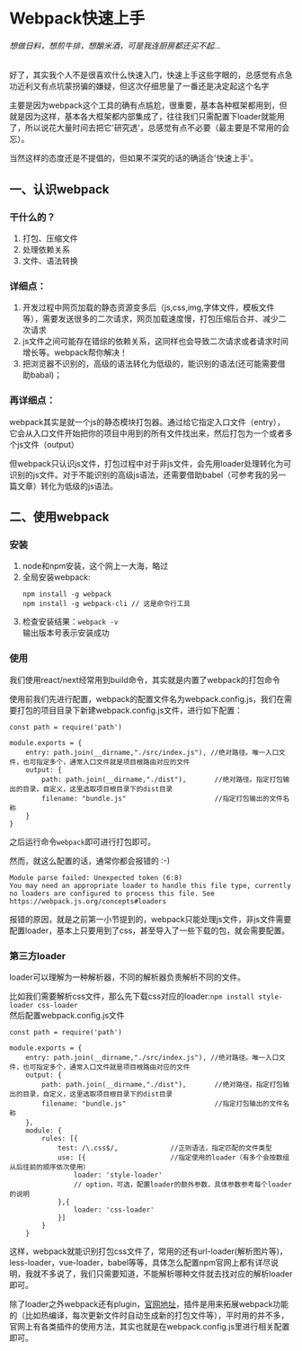 # Webpack快速上手  
###### 想做日料，想煎牛排，想酿米酒，可是我连厨房都还买不起...  
好了，其实我个人不是很喜欢什么快速入门，快速上手这些字眼的，总感觉有点急功近利又有点坑蒙拐骗的嫌疑，但这次仔细思量了一番还是决定起这个名字  
  
主要是因为webpack这个工具的确有点尴尬，很重要，基本各种框架都用到，但就是因为这样，基本各大框架都内部集成了，往往我们只需配置下loader就能用了，所以说花大量时间去把它'研究透'，总感觉有点不必要（最主要是不常用的会忘）。  
  
当然这样的态度还是不提倡的，但如果不深究的话的确适合'快速上手'。  
  
## 一、认识webpack  
### 干什么的？  
1. 打包、压缩文件  
2. 处理依赖关系  
3. 文件、语法转换
  
### 详细点：  
1. 开发过程中网页加载的静态资源变多后（js,css,img,字体文件，模板文件等），需要发送很多的二次请求，网页加载速度慢，打包压缩后合并、减少二次请求  
2. js文件之间可能存在错综的依赖关系，这同样也会导致二次请求或者请求时间增长等。webpack帮你解决！  
3. 把浏览器不识别的，高级的语法转化为低级的，能识别的语法(还可能需要借助babal)；  
  

### 再详细点：  
webpack其实是就一个js的静态模块打包器。通过给它指定入口文件（entry），它会从入口文件开始把你的项目中用到的所有文件找出来，然后打包为一个或者多个js文件（output）  
  
但webpack只认识js文件，打包过程中对于非js文件，会先用loader处理转化为可识别的js文件。对于不能识别的高级js语法，还需要借助babel（可参考我的另一篇文章）转化为低级的js语法。  

## 二、使用webpack  
### 安装  
1. node和npm安装，这个网上一大海，略过  
2. 全局安装webpack:  
   ```
   npm install -g webpack
   npm install -g webpack-cli // 这是命令行工具
   ```  
3. 检查安装结果：`webpack -v`  
输出版本号表示安装成功  

### 使用  
我们使用react/next经常用到build命令，其实就是内置了webpack的打包命令  

使用前我们先进行配置，webpack的配置文件名为webpack.config.js，我们在需要打包的项目目录下新建webpack.config.js文件，进行如下配置：  
```
const path = require('path')

module.exports = {
    entry: path.join(__dirname,"./src/index.js"), //绝对路径。唯一入口文件，也可指定多个，通常入口文件就是项目根路由对应的文件
    output: {
        path: path.join(__dirname,"./dist"),       //绝对路径。指定打包输出的目录，自定义，这里选取项目根目录下的dist目录
        filename: "bundle.js"                      //指定打包输出的文件名称
    }
}
```  
之后运行命令`webpack`即可进行打包即可。  

然而，就这么配置的话，通常你都会报错的 :-)  
```
Module parse failed: Unexpected token (6:8)
You may need an appropriate loader to handle this file type, currently no loaders are configured to process this file. See https://webpack.js.org/concepts#loaders
```  
报错的原因，就是之前第一小节提到的，webpack只能处理js文件，非js文件需要配置loader，基本上只要用到了css，甚至导入了一些下载的包，就会需要配置。  

### 第三方loader  
loader可以理解为一种解析器，不同的解析器负责解析不同的文件。  

比如我们需要解析css文件，那么先下载css对应的loader:`npm install style-loader css-loader`  
然后配置webpack.config.js文件  
```
const path = require('path')

module.exports = {
    entry: path.join(__dirname,"./src/index.js"), //绝对路径。唯一入口文件，也可指定多个，通常入口文件就是项目根路由对应的文件
    output: {
        path: path.join(__dirname,"./dist"),       //绝对路径。指定打包输出的目录，自定义，这里选取项目根目录下的dist目录
        filename: "bundle.js"                      //指定打包输出的文件名称
    }，
    module: {
        rules: [{
            test: /\.css$/,             //正则语法，指定匹配的文件类型
            use: [{                     //指定使用的loader（有多个会按数组从后往前的顺序依次使用）
                loader: 'style-loader'
                // option，可选，配置loader的额外参数，具体参数参考每个loader的说明 
            },{
                loader: 'css-loader'    
            }]
        }
    }
```
这样，webpack就能识别打包css文件了，常用的还有url-loader(解析图片等)，less-loader，vue-loader，babel等等，具体怎么配置npm官网上都有详尽说明，我就不多说了，我们只需要知道，不能解析哪种文件就去找对应的解析loader即可。  

  
除了loader之外webpack还有plugin，[官网地址](https://webpack.docschina.org/plugins/)，插件是用来拓展webpack功能的（比如热编译，每次更新文件时自动生成新的打包文件等），平时用的并不多，官网上有各类插件的使用方法，其实也就是在webpack.config.js里进行相关配置即可。
  
